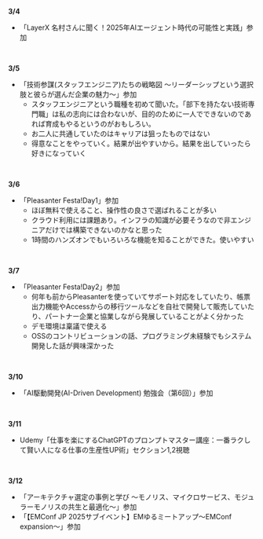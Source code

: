 **3/4**
- 「LayerX 名村さんに聞く！2025年AIエージェント時代の可能性と実践」参加
<br>

**3/5**
- 「技術参謀(スタッフエンジニア)たちの戦略図 〜リーダーシップという選択肢と彼らが選んだ企業の魅力〜」参加
  - スタッフエンジニアという職種を初めて聞いた。「部下を持たない技術専門職」は私の志向には合わないが、目的のために一人でできないのであれば育成もやるというのがおもしろい。
  - お二人に共通していたのはキャリアは狙ったものではない
  - 得意なことをやっていく。結果が出やすいから。結果を出していったら好きになっていく
<br>

**3/6**
- 「Pleasanter Festa!Day1」参加
  - ほぼ無料で使えること、操作性の良さで選ばれることが多い
  - クラウド利用には課題あり。インフラの知識が必要そうなので非エンジニアだけでは構築できないのかなと思った
  - 1時間のハンズオンでもいろいろな機能を知ることができた。使いやすい
<br>

**3/7**
- 「Pleasanter Festa!Day2」参加
  - 何年も前からPleasanterを使っていてサポート対応をしていたり、帳票出力機能やAccessからの移行ツールなどを自社で開発して販売していたり、パートナー企業と協業しながら発展していることがよく分かった
  - デモ環境は稟議で使える
  - OSSのコントリビューションの話、プログラミング未経験でもシステム開発した話が興味深かった
<br>

**3/10**
- 「AI駆動開発(AI-Driven Development) 勉強会（第6回）」参加
<br>

**3/11**
- Udemy「仕事を楽にするChatGPTのプロンプトマスター講座：一番ラクして賢い人になる仕事の生産性UP術」セクション1,2視聴
<br>

**3/12**
- 「アーキテクチャ選定の事例と学び ～モノリス、マイクロサービス、モジュラーモノリスの共生と最適化～」参加
- 「【EMConf JP 2025サブイベント】EMゆるミートアップ〜EMConf expansion〜」参加
<br>
